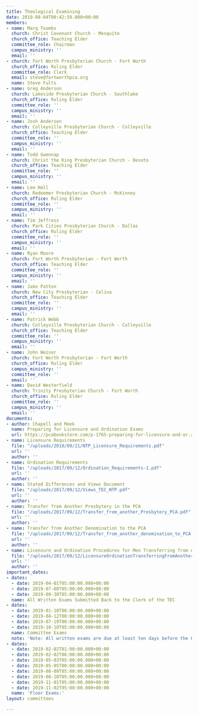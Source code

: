 ```yaml
---
title: Theological Examining
date: 2019-08-04T00:42:59.000+00:00
members:
- name: Marq Toombs
  church: Christ Covenant Church - Mesquite
  church_office: Teaching Elder
  committee_role: Chairman
  campus_ministry: ''
  email: ''
- church: Fort Worth Presbyterian Church - Fort Worth
  church_office: Ruling Elder
  committee_role: Clerk
  email: steve@fortworthpca.org
  name: Steve Fults
- name: Greg Anderson
  church: Lakeside Presbyterian Church - Southlake
  church_office: Ruling Elder
  committee_role: ''
  campus_ministry: ''
  email: ''
- name: Josh Anderson
  church: Colleyville Presbyterian Church - Colleyville
  church_office: Teaching Elder
  committee_role: ''
  campus_ministry: ''
  email: ''
- name: Todd Gwennap
  church: Christ the King Presbyterian Church - Desoto
  church_office: Teaching Elder
  committee_role: ''
  campus_ministry: ''
  email: ''
- name: Lee Hall
  church: Redeemer Presbyterian Church - McKinney
  church_office: Ruling Elder
  committee_role: ''
  campus_ministry: ''
  email: ''
- name: Tim Jeffress
  church: Park Cities Presbyterian Church - Dallas
  church_office: Ruling Elder
  committee_role: ''
  campus_ministry: ''
  email: ''
- name: Ryan Moore
  church: Fort Worth Presbyterian - Fort Worth
  church_office: Teaching Elder
  committee_role: ''
  campus_ministry: ''
  email: ''
- name: Jake Patton
  church: New City Presbyterian - Celina
  church_office: Teaching Elder
  committee_role: ''
  campus_ministry: ''
  email: ''
- name: Patrick Webb
  church: Colleyville Presbyterian Church - Colleyville
  church_office: Teaching Elder
  committee_role: ''
  campus_ministry: ''
  email: ''
- name: John Weiser
  church: Fort Worth Presbyterian - Fort Worth
  church_office: Ruling Elder
  campus_ministry: ''
  committee_role: ''
  email: ''
- name: David Westerfield
  church: Trinity Presbyterian Church - Fort Worth
  church_office: Ruling Elder
  committee_role: ''
  campus_ministry: ''
  email: ''
documents:
- author: Chapell and Meek
  name: Preparing for Licensure and Ordination Exams
  url: https://pcabookstore.com/p-1765-preparing-for-licensure-and-or.aspx
- name: Licensure Requirements
  file: "/uploads/2018/09/21/NTP_Licensure_Requirements.pdf"
  url: ''
  author: ''
- name: Ordination Requirements
  file: "/uploads/2017/09/12/Ordination_Requirements-1.pdf"
  url: ''
  author: ''
- name: Stated Differences and Views Document
  file: "/uploads/2017/09/12/Views_TEC_NTP.pdf"
  url: ''
  author: ''
- name: Transfer from Another Presbytery in the PCA
  file: "/uploads/2017/09/12/Transfer_from_another_Presbytery_PCA.pdf"
  url: ''
  author: ''
- name: Transfer from Another Denomination to the PCA
  file: "/uploads/2017/09/12/Transfer_from_another_denomination_to_PCA.pdf"
  url: ''
  author: ''
- name: Licensure and Ordination Procedures for Men Transferring from Another Denomination
  file: "/uploads/2017/09/12/LicensureOrdinationTransferringFromAnotherDenomination.pdf"
  url: ''
  author: ''
important_dates:
- dates:
  - date: 2019-04-01T05:00:00.000+00:00
  - date: 2019-07-08T05:00:00.000+00:00
  - date: 2019-09-30T05:00:00.000+00:00
  name: All Written Exams Submitted Back to the Clerk of the TEC
- dates:
  - date: 2019-01-10T06:00:00.000+00:00
  - date: 2019-04-12T00:00:00.000+00:00
  - date: 2019-07-19T00:00:00.000+00:00
  - date: 2019-10-10T05:00:00.000+00:00
  name: Committee Exams
  note: 'Note: All written exams are due at least ten days before the Oral exam dates.'
- dates:
  - date: 2019-02-02T01:00:00.000+00:00
  - date: 2019-02-02T06:00:00.000+00:00
  - date: 2019-05-03T05:00:00.000+00:00
  - date: 2019-05-05T00:00:00.000+00:00
  - date: 2019-08-09T05:00:00.000+00:00
  - date: 2019-08-10T05:00:00.000+00:00
  - date: 2019-11-01T05:00:00.000+00:00
  - date: 2019-11-02T05:00:00.000+00:00
  name: 'Floor Exams:'
layout: committees

---
```

